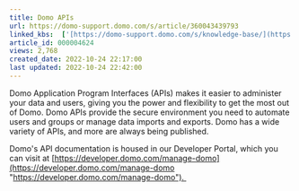 ```yaml
---
title: Domo APIs
url: https://domo-support.domo.com/s/article/360043439793
linked_kbs:  ['[https://domo-support.domo.com/s/knowledge-base/](https://domo-support.domo.com/s/knowledge-base/)', '[https://domo-support.domo.com/s/](https://domo-support.domo.com/s/)', '[https://domo-support.domo.com/s/topic/0TO5w000000Zan1GAC](https://domo-support.domo.com/s/topic/0TO5w000000Zan1GAC)', '[https://domo-support.domo.com/s/topic/0TO5w000000ZanYGAS](https://domo-support.domo.com/s/topic/0TO5w000000ZanYGAS)', '[https://domo-support.domo.com/s/article/360043439793](https://domo-support.domo.com/s/article/360043439793)', '[https://domo-support.domo.com/s/topic/0TO5w000000ZanYGAS/developer-topics](https://domo-support.domo.com/s/topic/0TO5w000000ZanYGAS/developer-topics)', '[https://domo-support.domo.com/s/article/360043429933](https://domo-support.domo.com/s/article/360043429933)', '[https://domo-support.domo.com/s/article/360043429953](https://domo-support.domo.com/s/article/360043429953)', '[https://domo-support.domo.com/s/article/360042925494](https://domo-support.domo.com/s/article/360042925494)', '[https://domo-support.domo.com/s/article/360043429913](https://domo-support.domo.com/s/article/360043429913)', '[https://domo-support.domo.com/s/article/4408174643607](https://domo-support.domo.com/s/article/4408174643607)', '[https://domo-support.domo.com/s/login/](https://domo-support.domo.com/s/login/)']
article_id: 000004624
views: 2,768
created_date: 2022-10-24 22:17:00
last updated: 2022-10-24 22:42:00
---
```




Domo Application Program Interfaces (APIs) makes it easier to administer your data and users, giving you the power and flexibility to get the most out of Domo. Domo APIs provide the secure environment you need to automate users and groups or manage data imports and exports. Domo has a wide variety of APIs, and more are always being published.


Domo's API documentation is housed in our Developer Portal, which you can visit at [https://developer.domo.com/manage-domo](https://developer.domo.com/manage-domo "https://developer.domo.com/manage-domo"). 

